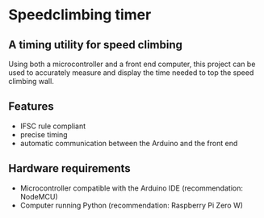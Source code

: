 # Speedclimbing timer
## A timing utility for speed climbing

Using both a microcontroller and a front end computer, this project can be used to accurately measure and display the time needed to top the speed climbing wall.


## Features
- IFSC rule compliant
- precise timing
- automatic communication between the Arduino and the front end

## Hardware requirements
- Microcontroller compatible with the Arduino IDE (recommendation: NodeMCU)
- Computer running Python (recommendation: Raspberry Pi Zero W)
